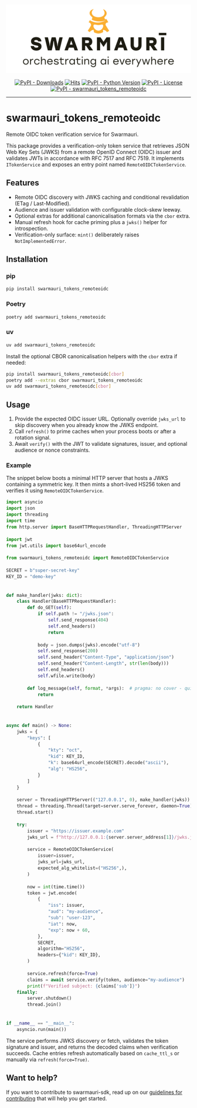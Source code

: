 ![Swarmauri Logo](https://github.com/swarmauri/swarmauri-sdk/blob/3d4d1cfa949399d7019ae9d8f296afba773dfb7f/assets/swarmauri.brand.theme.svg)

<p align="center">
    <a href="https://pypi.org/project/swarmauri_tokens_remoteoidc/">
        <img src="https://img.shields.io/pypi/dm/swarmauri_tokens_remoteoidc" alt="PyPI - Downloads"/></a>
    <a href="https://hits.sh/github.com/swarmauri/swarmauri-sdk/tree/master/pkgs/standards/swarmauri_tokens_remoteoidc/">
        <img alt="Hits" src="https://hits.sh/github.com/swarmauri/swarmauri-sdk/tree/master/pkgs/standards/swarmauri_tokens_remoteoidc.svg"/></a>
    <a href="https://pypi.org/project/swarmauri_tokens_remoteoidc/">
        <img src="https://img.shields.io/pypi/pyversions/swarmauri_tokens_remoteoidc" alt="PyPI - Python Version"/></a>
    <a href="https://pypi.org/project/swarmauri_tokens_remoteoidc/">
        <img src="https://img.shields.io/pypi/l/swarmauri_tokens_remoteoidc" alt="PyPI - License"/></a>
    <a href="https://pypi.org/project/swarmauri_tokens_remoteoidc/">
        <img src="https://img.shields.io/pypi/v/swarmauri_tokens_remoteoidc?label=swarmauri_tokens_remoteoidc&color=green" alt="PyPI - swarmauri_tokens_remoteoidc"/></a>

</p>

---

# swarmauri_tokens_remoteoidc

Remote OIDC token verification service for Swarmauri.

This package provides a verification-only token service that retrieves
JSON Web Key Sets (JWKS) from a remote OpenID Connect (OIDC) issuer and
validates JWTs in accordance with RFC 7517 and RFC 7519. It implements
`ITokenService` and exposes an entry point named
`RemoteOIDCTokenService`.

## Features

- Remote OIDC discovery with JWKS caching and conditional revalidation
  (ETag / Last-Modified).
- Audience and issuer validation with configurable clock-skew leeway.
- Optional extras for additional canonicalisation formats via the `cbor`
  extra.
- Manual refresh hook for cache priming plus a `jwks()` helper for
  introspection.
- Verification-only surface: `mint()` deliberately raises
  `NotImplementedError`.

## Installation

### pip

```bash
pip install swarmauri_tokens_remoteoidc
```

### Poetry

```bash
poetry add swarmauri_tokens_remoteoidc
```

### uv

```bash
uv add swarmauri_tokens_remoteoidc
```

Install the optional CBOR canonicalisation helpers with the `cbor`
extra if needed:

```bash
pip install swarmauri_tokens_remoteoidc[cbor]
poetry add --extras cbor swarmauri_tokens_remoteoidc
uv add swarmauri_tokens_remoteoidc[cbor]
```

## Usage

1. Provide the expected OIDC issuer URL. Optionally override
   `jwks_url` to skip discovery when you already know the JWKS endpoint.
2. Call `refresh()` to prime caches when your process boots or after a
   rotation signal.
3. Await `verify()` with the JWT to validate signatures, issuer, and
   optional audience or nonce constraints.

### Example

The snippet below boots a minimal HTTP server that hosts a JWKS
containing a symmetric key. It then mints a short-lived HS256 token and
verifies it using `RemoteOIDCTokenService`.

```python
import asyncio
import json
import threading
import time
from http.server import BaseHTTPRequestHandler, ThreadingHTTPServer

import jwt
from jwt.utils import base64url_encode

from swarmauri_tokens_remoteoidc import RemoteOIDCTokenService

SECRET = b"super-secret-key"
KEY_ID = "demo-key"


def make_handler(jwks: dict):
    class Handler(BaseHTTPRequestHandler):
        def do_GET(self):
            if self.path != "/jwks.json":
                self.send_response(404)
                self.end_headers()
                return

            body = json.dumps(jwks).encode("utf-8")
            self.send_response(200)
            self.send_header("Content-Type", "application/json")
            self.send_header("Content-Length", str(len(body)))
            self.end_headers()
            self.wfile.write(body)

        def log_message(self, format, *args):  # pragma: no cover - quiet server
            return

    return Handler


async def main() -> None:
    jwks = {
        "keys": [
            {
                "kty": "oct",
                "kid": KEY_ID,
                "k": base64url_encode(SECRET).decode("ascii"),
                "alg": "HS256",
            }
        ]
    }

    server = ThreadingHTTPServer(("127.0.0.1", 0), make_handler(jwks))
    thread = threading.Thread(target=server.serve_forever, daemon=True)
    thread.start()

    try:
        issuer = "https://issuer.example.com"
        jwks_url = f"http://127.0.0.1:{server.server_address[1]}/jwks.json"

        service = RemoteOIDCTokenService(
            issuer=issuer,
            jwks_url=jwks_url,
            expected_alg_whitelist=("HS256",),
        )

        now = int(time.time())
        token = jwt.encode(
            {
                "iss": issuer,
                "aud": "my-audience",
                "sub": "user-123",
                "iat": now,
                "exp": now + 60,
            },
            SECRET,
            algorithm="HS256",
            headers={"kid": KEY_ID},
        )

        service.refresh(force=True)
        claims = await service.verify(token, audience="my-audience")
        print(f"Verified subject: {claims['sub']}")
    finally:
        server.shutdown()
        thread.join()


if __name__ == "__main__":
    asyncio.run(main())
```

The service performs JWKS discovery or fetch, validates the token
signature and issuer, and returns the decoded claims when verification
succeeds. Cache entries refresh automatically based on `cache_ttl_s` or
manually via `refresh(force=True)`.

## Want to help?

If you want to contribute to swarmauri-sdk, read up on our
[guidelines for contributing](https://github.com/swarmauri/swarmauri-sdk/blob/master/CONTRIBUTING.md)
that will help you get started.